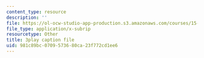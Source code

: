 ```yaml
---
content_type: resource
description: ''
file: https://ol-ocw-studio-app-production.s3.amazonaws.com/courses/15-071-the-analytics-edge-spring-2017/981c89bc0709573680ca23f772cd1ee6_n19qLvOY-rc.vtt
file_type: application/x-subrip
resourcetype: Other
title: 3play caption file
uid: 981c89bc-0709-5736-80ca-23f772cd1ee6
---
```

